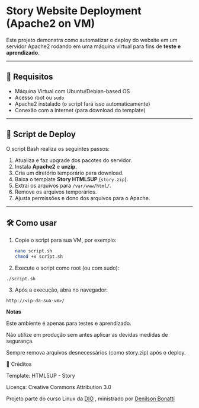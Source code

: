 # Story Website Deployment (Apache2 on VM)

Este projeto demonstra como automatizar o deploy do website em um servidor Apache2 rodando em uma máquina virtual para fins de **teste e aprendizado**.

---

## 📌 Requisitos

- Máquina Virtual com Ubuntu/Debian-based OS  
- Acesso root ou `sudo`  
- Apache2 instalado (o script fará isso automaticamente)  
- Conexão com a internet (para download do template)  

---

## 🚀 Script de Deploy

O script Bash realiza os seguintes passos:

1. Atualiza e faz upgrade dos pacotes do servidor.  
2. Instala **Apache2** e **unzip**.  
3. Cria um diretório temporário para download.  
4. Baixa o template **Story HTML5UP** (`story.zip`).  
5. Extrai os arquivos para `/var/www/html/`.  
6. Remove os arquivos temporários.  
7. Ajusta permissões e dono dos arquivos para o Apache.  

---

## 🛠️ Como usar

1. Copie o script para sua VM, por exemplo:  
   ```bash
   nano script.sh
   chmod +x script.sh

2. Execute o script como root (ou com sudo):
```
./script.sh
```

3. Após a execução, abra no navegador:
``` 
http://<ip-da-sua-vm>/
```

**Notas**

Este ambiente é apenas para testes e aprendizado.

Não utilize em produção sem antes aplicar as devidas medidas de segurança.

Sempre remova arquivos desnecessários (como story.zip) após o deploy.

📜 Créditos

Template: HTML5UP - Story

Licença: Creative Commons Attribution 3.0

Projeto parte do curso Linux da [DIO](https://web.dio.me/home) 
, ministrado por [Denilson Bonatti](https://www.linkedin.com/in/denilson-bonatti-54a14529/)
